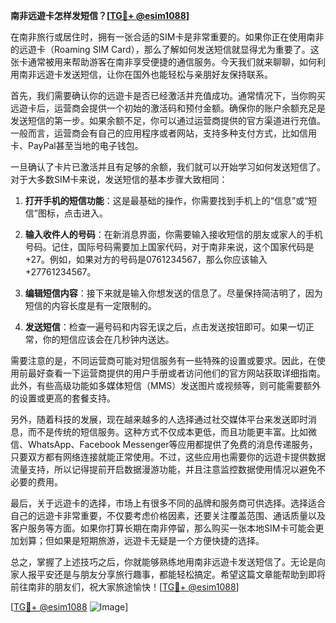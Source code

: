 **南非远遊卡怎样发短信？[[TG💪+ @esim1088](https://t.me/s/esim1088)]**

在南非旅行或居住时，拥有一张合适的SIM卡是非常重要的。如果你正在使用南非的远遊卡（Roaming SIM Card），那么了解如何发送短信就显得尤为重要了。这张卡通常被用来帮助游客在南非享受便捷的通信服务。今天我们就来聊聊，如何利用南非远遊卡发送短信，让你在国外也能轻松与亲朋好友保持联系。

首先，我们需要确认你的远遊卡是否已经激活并充值成功。通常情况下，当你购买远遊卡后，运营商会提供一个初始的激活码和预付金额。确保你的账户余额充足是发送短信的第一步。如果余额不足，你可以通过运营商提供的官方渠道进行充值。一般而言，运营商会有自己的应用程序或者网站，支持多种支付方式，比如信用卡、PayPal甚至当地的电子钱包。

一旦确认了卡片已激活并且有足够的余额，我们就可以开始学习如何发送短信了。对于大多数SIM卡来说，发送短信的基本步骤大致相同：

1. **打开手机的短信功能**：这是最基础的操作，你需要找到手机上的“信息”或“短信”图标，点击进入。
   
2. **输入收件人的号码**：在新消息界面，你需要输入接收短信的朋友或家人的手机号码。记住，国际号码需要加上国家代码，对于南非来说，这个国家代码是+27。例如，如果对方的号码是0761234567，那么你应该输入+27761234567。

3. **编辑短信内容**：接下来就是输入你想发送的信息了。尽量保持简洁明了，因为短信的内容长度是有一定限制的。

4. **发送短信**：检查一遍号码和内容无误之后，点击发送按钮即可。如果一切正常，你的短信应该会在几秒钟内送达。

需要注意的是，不同运营商可能对短信服务有一些特殊的设置或要求。因此，在使用前最好查看一下运营商提供的用户手册或者访问他们的官方网站获取详细指南。此外，有些高级功能如多媒体短信（MMS）发送图片或视频等，则可能需要额外的设置或更高的套餐支持。

另外，随着科技的发展，现在越来越多的人选择通过社交媒体平台来发送即时消息，而不是传统的短信服务。这种方式不仅成本更低，而且功能更丰富。比如微信、WhatsApp、Facebook Messenger等应用都提供了免费的消息传递服务，只要双方都有网络连接就能正常使用。不过，这些应用也需要你的远遊卡提供数据流量支持，所以记得提前开启数据漫游功能，并且注意监控数据使用情况以避免不必要的费用。

最后，关于远遊卡的选择，市场上有很多不同的品牌和服务商可供选择。选择适合自己的远遊卡非常重要，不仅要考虑价格因素，还要关注覆盖范围、通话质量以及客户服务等方面。如果你打算长期在南非停留，那么购买一张本地SIM卡可能会更加划算；但如果是短期旅游，远遊卡无疑是一个方便快捷的选择。

总之，掌握了上述技巧之后，你就能够熟练地用南非远遊卡发送短信了。无论是向家人报平安还是与朋友分享旅行趣事，都能轻松搞定。希望这篇文章能帮助到即将前往南非的朋友们，祝大家旅途愉快！[[TG💪+ @esim1088](https://t.me/s/esim1088)]

[[TG💪+ @esim1088](https://t.me/s/esim1088) ![Image](https://i.postimg.cc/4NQfJmqS/Snipaste-2025-05-13-00-14-12.png)]